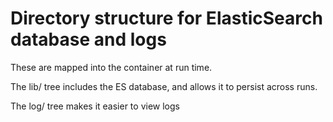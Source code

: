 Directory structure for ElasticSearch database and logs
=======================================================

These are mapped into the container at run time.

The lib/ tree includes the ES database, and allows it to persist across runs.

The log/ tree makes it easier to view logs
